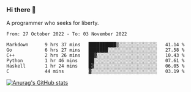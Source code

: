 ### Hi there 👋

<!--
**shejialuo/shejialuo** is a ✨ _special_ ✨ repository because its `README.md` (this file) appears on your GitHub profile.

Here are some ideas to get you started:

- 🔭 I’m currently working on ...
- 🌱 I’m currently learning ...
- 👯 I’m looking to collaborate on ...
- 🤔 I’m looking for help with ...
- 💬 Ask me about ...
- 📫 How to reach me: ...
- 😄 Pronouns: ...
- ⚡ Fun fact: ...
-->

A programmer who seeks for liberty.

<!--START_SECTION:waka-->

```text
From: 27 October 2022 - To: 03 November 2022

Markdown      9 hrs 37 mins   ██████████▒░░░░░░░░░░░░░░   41.14 %
Go            6 hrs 27 mins   ███████░░░░░░░░░░░░░░░░░░   27.58 %
C++           2 hrs 26 mins   ██▓░░░░░░░░░░░░░░░░░░░░░░   10.43 %
Python        1 hr 46 mins    ██░░░░░░░░░░░░░░░░░░░░░░░   07.61 %
Haskell       1 hr 24 mins    █▓░░░░░░░░░░░░░░░░░░░░░░░   06.05 %
C             44 mins         ▓░░░░░░░░░░░░░░░░░░░░░░░░   03.19 %
```

<!--END_SECTION:waka-->

[![Anurag's GitHub stats](https://github-readme-stats.vercel.app/api?username=shejialuo&show_icons=true&theme=dracula)](https://github.com/anuraghazra/github-readme-stats)
